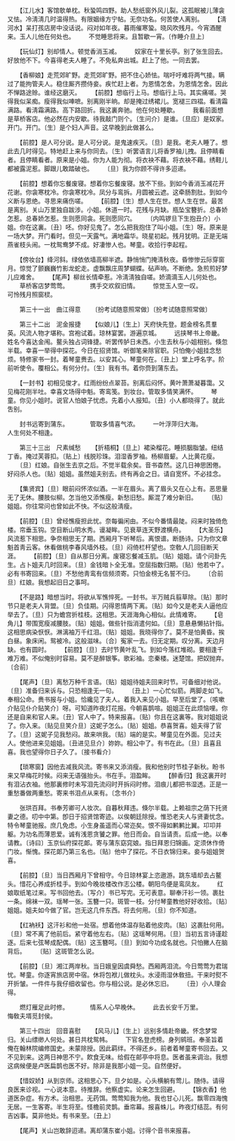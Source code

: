 <!-- { "loadSidebar": true } -->
　　【江儿水】客馆欹单枕。秋蛩鸣四野。助人愁纸窗外风儿裂。这孤眠被儿薄衾又怯。冷淸淸几时温得热。有限姻缘方宁帖。无奈功名。何苦使人离别。 
　　【淸河水】呆打孩店房中没话说。闷对如年夜。暮雨催寒蛩。晓风吹残月。今宵酒醒来。玉人儿他在何处也。 
　　不觉睡思将来。且暂歇一宵。〔作睡介旦上〕 

　　【玩仙灯】别却情人。顿觉香消玉减。 
　　奴家在十里长亭。别了张生回去。好放他不下。今喜得老夫人睡了。不免私奔出城。赶上了他。一同去罢。 

　　【香柳娘】走荒郊旷野。走荒郊旷野。把不住心娇怯。喘吁吁难将两气接。瞒过了能拘管夫人。稳住厮齐攒侍妾。疾忙赶上者。为恩情怎舍。为恩情怎舍。因此不惮路途赊。谁经这磨灭。 
　　【前腔】想临行上马。想临行上马。其实痛嗟。哭得我似呆痴。瘦得我似唓嗻。别离刚半晌。却是掩过绣裙儿。宽褪三四褶。看淸霜满路。看淸霜满路。高下路回折。我这裏奔驰。他在何处睡歇。 
　　我看前面想是草桥客店。他必然在内安歇。待我敲门则个。〔生问介〕是谁。〔旦应〕是奴家。开门。开门。〔生〕是个妇人声音。这早晚到此做甚么。 

　　【前腔】是人可分说。是人可分说。是鬼速疾灭。〔旦〕是我。老夫人睡了。想此去几时得见。特地赶上来与你同去。〔生〕听罢语言儿将香罗袖儿拽。且停睛看者。且停睛看者。原来是小姐。你为人能为彻。将衣袂不藉。将衣袂不藉。绣鞋儿都被露泥惹。脚跟儿敢踏破也。 
　　〔旦〕我为你顾不得许多迢递。 

　　【前腔】想着你忘餐废寝。想着你忘餐废寝。放不下些。到如今香消玉减花开花谢。你衾寒枕冷。你衾寒枕冷。凤分与鸾拆。月圆被云遮。这牵肠割肚。到如今义断与恩绝。寻思来痛伤嗟。 
　　【前腔】〔生〕想人生在世。想人生在世。最苦是离别。关山万里独自跋涉。小姐。休道一时。花残与月缺。瓶坠宝簪折。总春娇怎惹。总春娇怎惹。生则愿同衾。死则愿同穴。 
　　〔内鸣锣旦下生抱丑介〕小姐。你在这裏。〔丑〕呸。你好见鬼了。怎么把我抱住了叫小姐。〔生〕呀。原来是一场大梦。开门看时。但见一天露气。满地霜华。晓星初起。残月犹明。正是无端燕雀枝头闹。一枕鸳鸯梦不成。好凄惨人也。琴童。收拾行李起程。 

　　【傍妆台】绛河斜。绿依依墙高柳半遮。静悄悄门掩淸秋夜。昏惨惨云际穿窗月。惊觉了颤巍巍竹影龙蛇走。虚飘飘庄周梦蝴蝶。砧声响。不断绝。急煎煎好梦儿应难舍。 
　　【尾声】柳丝长情牵惹。冷淸淸独自嗟。娇滴滴玉人儿何处也。 
　　草桥客店梦莺莺。　　　　携手交欢叙旧情。 
　　惊觉玉人空一叹。　　　　可怜残月照窗棂。 

　　第三十一出　曲江得意 
　　〔扮考试随意照常做〕〔扮考试随意照常做〕 


　　第三十二出　泥金报捷 
　　【似娘儿】〔生上〕天府快先登。题金榜名贯羣英。风流人物才堪称。宫袍试着。琼林宴罢。游遍京城。 
　　远挟琴书上帝畿。姓名今喜达金闱。鳌头独占词锋捷。听罢传胪日未西。小生去秋与小姐相别。倏忽半载。幸喜一举得中探花。今日在招贤馆。听御笔亲除官职。只怕俺小姐挂念愁烦。特修家书一封。着琴童赉去。以安其心。琴童何在。〔丑上〕堂上呼名字。阶前听使令。覆相公。有何分付。〔生〕我有书。着你赍到蒲东去。 

　　【一封书】初相见俊才。红雨纷纷点翠苔。别离后闷怀。黄叶萧萧凝暮霭。又见梅花刚半吐。幸喜文场得中魁。寄鸾笺。到妆台。管取多情笑满怀。 
　　琴童。你见小姐时。说官人怕娘子忧虑。先着小人报知。〔丑〕小人都晓得了。就此吿别。 

　　封书远寄到蒲东。　　　　管取多情喜气浓。 
　　一叶浮萍归大海。　　　　人生何处不相逢。 

　　第三十三出　尺素缄愁 
　　【折梧桐】〔旦上〕裙染榴花。睡损胭脂皱。纽结丁香。掩过芙蓉扣。〔贴上〕线脱珍珠。泪湿香罗袖。杨柳眉颦。人比黄花瘦。 
　　〔旦〕红娘。自张生去京之后。不觉半载余矣。音书杳然。这几日神思困倦。好闷杀人也。〔贴〕姐姐。虽然姐夫别去。终有再会之日。请自宽怀。不必挂念。 

　　【集贤宾】〔旦〕眼前闷怀浓似酒。一半在眉头。离了眉头又在心上有。恶思量无了无休。腰肢似柳。怎当他又添憔瘦。新愁旧愁。厮混了难分新旧。 
　　〔贴〕姐姐。你往常问也曾如此不快。不似这般淸瘦。 

　　【前腔】〔旦〕曾经憔瘦担此忧。奈每徧闲由。不似今番情最陡。闷来时独倚危楼。帘垂玉钩。空目断山明水秀。谩凝眸。见衰草连天野渡横舟。 
　　【大圣乐】风流惹下相思。争奈相思无了期。西厢月下听琴后。离恨谱。断肠诗。只为你文章魁首靑云客。休看做桃李春风墙外枝。〔旦〕闷倚栏杆望也。空敎人几回目断天涯。 
　　【前腔】〔旦〕自从那日分离。废寝忘餐减玉肌。〔贴〕姐姐。请个问卦先生。占卜姐夫几时回来。〔旦〕金钱暗卜全无准。空屈指数归期。〔贴〕他若中了。必有书寄回来。〔旦〕不愁他靑鸾有信频须寄。只怕金榜无名誓不归。 
　　〔合前旦〕红娘。我想起旧日之事呵。 

　　【不是路】暗想当时。将欲从军憔悴死。一封书。半万贼兵翦草除。〔贴〕那时节只是老夫人背盟。〔旦〕负佳期。闪得恩情两下离。〔贴〕如今又是老夫人逼他应举去了。〔旦〕只为蟾宫折桂枝。这相思。天涯海角心相似。此情难寄。 
　　【皂角儿】带围宽瘦减腰肢。〔贴〕姐姐。做些针指消遣何如。〔旦〕意悬悬懒拈针指。这相思病染恹恹。淋漓袖万千红泪。〔贴〕姐姐。我晓得你了。莫不是怕黄昏。挨白昼。象床闲。鸳被冷。这般滋味。〔合〕寃家一去。归无定期。叹分离。天边月缺。也有圆时。 
　　【前腔】〔旦〕去时节黄叶乱飞。到如今落红堆砌。要相逢千难万难。不似俺别时容易。莫不是醉银筝。歌彩袖。恋秦楼。迷楚馆。把奴抛弃。〔合前〕 

　　【尾声】〔旦〕离愁万种千言语。〔贴〕姐姐待姐夫回来时节。可备细对他说。〔旦〕准备归来诉与。只恐相逢无一句。 
　　〔丑上〕一心忙似箭。两脚走如飞。奉相公命。赉书报与小姐。恰纔见了夫人。着我入来见小姐。早至后堂了。〔咳嗽介贴见仆介贴笑介〕呀。可知道昨夜灯花报。今朝喜鹊喧。姐姐正在此烦恼哩。你还是自来和官人来。〔丑〕官人中了。特来报喜。〔贴〕你且在这裏等。我对姐姐说了。你入来。〔贴见旦笑介旦〕这妮子怎么。〔贴〕姐姐。恭喜贺喜。姐夫得了官了。〔旦〕这妮子见我愁闷。故来哄我。〔贴〕端的是实。琴童见在外面。见过夫人。使他进来见姐姐。〔丑进见旦介〕妳妳。相公中了。有书在此。〔旦〕且喜且喜。我也望得你日子久了。〔接书看介〕 

　　【琐寒窗】因他去减我风流。寄书来又添消瘦。我和他别时节桂子新秋。盼书来又早梅花时候。闷来无语强抬头。书在手。泪盈眸。 
　　【醉香归】我这裏开时有泪沾衣袖。他那裏修时未写泪先流闷时开拆闷时修。泪痕儿都把书湿透。正是一重愁番做两重愁。寄来书泪点从来有。〔念书介〕 

　　张珙百拜。书奉芳卿可人妆次。自暮秋拜违。倏尔半载。上赖祖宗之荫下托贤妻之德。叨中中第。卽日于招贤馆寄迹。以俟朝廷除授。惟恐老夫人与贤妻忧念。特令琴童驰报。庶几免虑。小生身虽遥而心常迩矣。恨不得如鹣鹣比翼。卭卭并躯。为功名而薄恩爱。诚有浅恩贪饕之罪。他日而会。自当请责。后成一绝。以奉请教。〔诗曰〕玉京仙府探花郞。寄与蒲东窈窕娘。指日拜恩归锦画。定须休作倚门妆。惭愧。探花郞乃第三名也。〔贴〕他中了探花。不日衣锦归来。妾与姐姐贺喜。 

　　【前腔】〔旦〕当日西厢月下曾相守。今日琼林宴上恣遨游。跳东墙却去占鳌头。惜花心养成折桂手。到如今晚妆楼改作志公楼。朝阳鸟便是鸾凤友。 
　　红娘取纸笔过来。写书回他去。〔写介〕书已写完。无可表意。聊奉汗衫一领。裹肚一条。绵袜一双。瑶琴一张。玉簪一只。斑管一枝。分付琴童教他好好收拾。〔贴〕姐姐。姐夫如今做了官。岂无这几件东西。将去何用。〔旦〕你不知道。 

　　【红衲袄】这汗衫和他一处宿。想着他体温存贴着他皮肉。〔贴〕这裹肚何用。〔旦〕常不离了他前后。紧守着他左右。〔贴〕这瑶琴何用。〔旦〕当初五言诗谨趁逐。后来七弦琴成配偶。〔贴〕这玉簪呵。〔旦〕到如今功成名就也。只怕撇人在脑背后。 
　　〔贴〕这斑管怎么说。 

　　【前腔】〔旦〕湘江两岸秋。当日娥皇因虞舜愁。西厢两泪流。今日莺莺为君瑞忧。琴童。你逐宵旅店房中宿。休将包袱儿做枕头。水浸雨湿休敎扭。干来时熨不开折皱。一件件与我仔细收留也。你与相公说。是必休忘旧。 
　　〔丑〕小人理会得。 

　　燃灯雁足此时修。　　　　情系人心早晚休。 
　　此去长安千万里。　　　　悔敎夫壻觅封侯。 

　　第三十四出　回音喜慰 
　　【风马儿】〔生上〕远别多情赴帝畿。怀念梦常归。关山缥缈人何处。甚日共枕鸳帏。 
　　下官名登虎榜。身列鹓班。奉圣旨着俺在翰林院编修国史。未蒙除授。因此羁绊。不得还乡。前者着琴童寄书回去。又不见到来。这两日神思不宁。飮食无味。给假在邮亭中将息。医者虽来调治。我想这病候便是卢医扁鹊也医不好。除非是我那小姐一见。自然便好。 

　　【惜奴娇】从到京师。这相思心下。旦夕如是。心头横躺有莺儿。随侍。请得良医来诊视。一心说本意。待推辞。他察虚实。论来怎生回避。 
　　【锦衣香】他道医杂症。有方术。治相思。无药饵。莺莺知我为他。我也甘心儿死。飘零四海愧无居。一生客寄。半生将至。怪檐前灵鹊。垂帘幕。报喜蛛儿。昨夜灯结蕊。有何吉凶事。莫非他处。有书来至。〔丑上〕 

　　【尾声】关山岂敢辞迢递。离却蒲东崔小姐。讨得个音书来报喜。 
